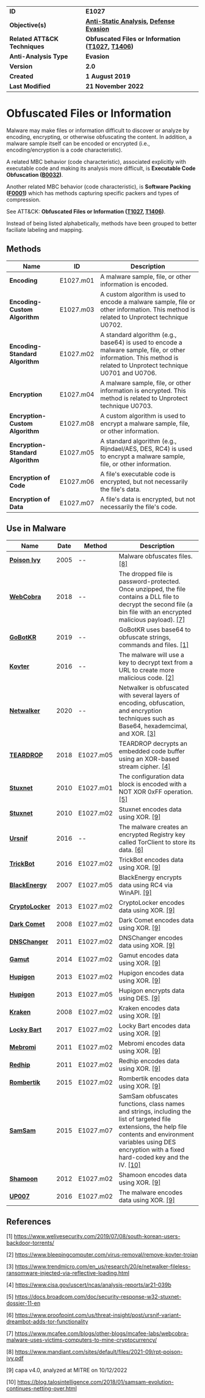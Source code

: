 <table>
<tr>
<td><b>ID</b></td>
<td><b>E1027</b></td>
</tr>
<tr>
<td><b>Objective(s)</b></td>
<td><b><a href="../anti-static-analysis">Anti-Static Analysis</a>, <a href="../defense-evasion">Defense Evasion</a></b></td>
</tr>
<tr>
<td><b>Related ATT&CK Techniques</b></td>
<td><b>Obfuscated Files or Information (<a href="https://attack.mitre.org/techniques/T1027/">T1027</a>, <a href="https://attack.mitre.org/techniques/T1406/">T1406</a>)</b></td>
</tr>
<tr>
<td><b>Anti-Analysis Type</b></td>
<td><b>Evasion</b></td>
</tr>
<tr>
<td><b>Version</b></td>
<td><b>2.0</b></td>
</tr>
<tr>
<td><b>Created</b></td>
<td><b>1 August 2019</b></td>
</tr>
<tr>
<td><b>Last Modified</b></td>
<td><b>21 November 2022</b></td>
</tr>
</table>


# Obfuscated Files or Information

Malware may make files or information difficult to discover or analyze by encoding, encrypting, or otherwise obfuscating the content. In addition, a malware sample itself can be encoded or encrypted (i.e., encoding/encryption is a code characteristic).

A related MBC behavior (code characteristic), associated explicitly with executable code and making its analysis more difficult, is **Executable Code Obfuscation ([B0032](../anti-static-analysis/executable-code-obfuscation.md))**.

Another related MBC behavior (code characteristic), is **Software Packing ([F0001](../anti-static-analysis/software-packing.md))** which has methods capturing specific packers and types of compression.

See ATT&CK: **Obfuscated Files or Information ([T1027](https://attack.mitre.org/techniques/T1027/), [T1406](https://attack.mitre.org/techniques/T1406/))**.

Instead of being listed alphabetically, methods have been grouped to better faciliate labeling and mapping.

## Methods

|Name|ID|Description|
|---|---|---|
|**Encoding**|E1027.m01|A malware sample, file, or other information is encoded.|
|**Encoding-Custom Algorithm**|E1027.m03|A custom algorithm is used to encode a malware sample, file or other information. This method is related to Unprotect technique U0702.|
|**Encoding-Standard Algorithm**|E1027.m02|A standard algorithm (e.g., base64) is used to encode a malware sample, file, or other information. This method is related to Unprotect technique U0701 and U0706.|
|**Encryption**|E1027.m04|A malware sample, file, or other information is encrypted. This method is related to Unprotect technique U0703.|
|**Encryption-Custom Algorithm**|E1027.m08|A custom algorithm is used to encrypt a malware sample, file, or other information.|
|**Encryption-Standard Algorithm**|E1027.m05|A standard algorithm (e.g., Rijndael/AES, DES, RC4) is used to encrypt a malware sample, file, or other information.|
|**Encryption of Code**|E1027.m06|A file's executable code is encrypted, but not necessarily the file's data.|
|**Encryption of Data**|E1027.m07|A file's data is encrypted, but not necessarily the file's code.|


## Use in Malware

|Name|Date|Method|Description|
|---|---|---|---|
|[**Poison Ivy**](../xample-malware/poison-ivy.md)|2005|--|Malware obfuscates files.[[8]](#8)|
|[**WebCobra**](../xample-malware/webcobra.md)|2018|--|The dropped file is password-protected. Once unzipped, the file contains a DLL file to decrypt the second file (a bin file with an encrypted malicious payload). [[7]](#7)|
|[**GoBotKR**](../xample-malware/gobotkr.md)|2019|--|GoBotKR uses base64 to obfuscate strings, commands and files. [[1]](#1)|
|[**Kovter**](../xample-malware/kovter.md)|2016|--|The malware will use a key to decrypt text from a URL to create more malicious code. [[2]](#2)|
|[**Netwalker**](../xample-malware/netwalker.md)|2020|--|Netwalker is obfuscated with several layers of encoding, obfuscation, and encryption techniques such as Base64, hexademcimal, and XOR. [[3]](#3)|
|[**TEARDROP**](../xample-malware/teardrop.md)|2018|E1027.m05|TEARDROP decrypts an embedded code buffer using an XOR-based stream cipher. [[4]](#4)|
|[**Stuxnet**](../xample-malware/stuxnet.md)|2010|E1027.m01|The configuration data block is encoded with a NOT XOR 0xFF operation. [[5]](#5)|
|[**Stuxnet**](../xample-malware/stuxnet.md)|2010|E1027.m02|Stuxnet encodes data using XOR. [[9]](#9)|
|[**Ursnif**](../xample-malware/ursnif.md)|2016|--|The malware creates an encrypted Registry key called TorClient to store its data. [[6]](#6)|
|[**TrickBot**](../xample-malware/trickbot.md)|2016|E1027.m02|TrickBot encodes data using XOR. [[9]](#9)|
|[**BlackEnergy**](../xample-malware/blackenergy.md)|2007|E1027.m05|BlackEnergy encrypts data using RC4 via WinAPI. [[9]](#9)|
|[**CryptoLocker**](../xample-malware/cryptolocker.md)|2013|E1027.m02|CryptoLocker encodes data using XOR. [[9]](#9)|
|[**Dark Comet**](../xample-malware/dark-comet.md)|2008|E1027.m02|Dark Comet encodes data using XOR. [[9]](#9)|
|[**DNSChanger**](../xample-malware/dnschanger.md)|2011|E1027.m02|DNSChanger encodes data using XOR. [[9]](#9)|
|[**Gamut**](../xample-malware/gamut.md)|2014|E1027.m02|Gamut encodes data using XOR. [[9]](#9)|
|[**Hupigon**](../xample-malware/hupigon.md)|2013|E1027.m02|Hupigon encodes data using XOR. [[9]](#9)|
|[**Hupigon**](../xample-malware/hupigon.md)|2013|E1027.m05|Hupigon encrypts data using DES. [[9]](#9)|
|[**Kraken**](../xample-malware/kraken.md)|2008|E1027.m02|Kraken encodes data using XOR. [[9]](#9)|
|[**Locky Bart**](../xample-malware/locky-bart.md)|2017|E1027.m02|Locky Bart encodes data using XOR. [[9]](#9)|
|[**Mebromi**](../xample-malware/mebromi.md)|2011|E1027.m02|Mebromi encodes data using XOR. [[9]](#9)|
|[**Redhip**](../xample-malware/rebhip.md)|2011|E1027.m02|Redhip encodes data using XOR. [[9]](#9)|
|[**Rombertik**](../xample-malware/rombertik.md)|2015|E1027.m02|Rombertik encodes data using XOR. [[9]](#9)|
|[**SamSam**](../xample-malware/samsam.md)|2015|E1027.m07|SamSam obfuscates functions, class names and strings, including the list of targeted file extensions, the help file contents and environment variables using DES encryption with a fixed hard-coded key and the IV. [[10]](#10)|
|[**Shamoon**](../xample-malware/shamoon.md)|2012|E1027.m02|Shamoon encodes data using XOR. [[9]](#9)|
|[**UP007**](../xample-malware/up007.md)|2016|E1027.m02|The malware encodes data using XOR. [[9]](#9)|


## References

<a name="1">[1]</a> https://www.welivesecurity.com/2019/07/08/south-korean-users-backdoor-torrents/

<a name="2">[2]</a> https://www.bleepingcomputer.com/virus-removal/remove-kovter-trojan

<a name="3">[3]</a> https://www.trendmicro.com/en_us/research/20/e/netwalker-fileless-ransomware-injected-via-reflective-loading.html

<a name="4">[4]</a> https://www.cisa.gov/uscert/ncas/analysis-reports/ar21-039b

<a name="5">[5]</a> https://docs.broadcom.com/doc/security-response-w32-stuxnet-dossier-11-en

<a name="6">[6]</a> https://www.proofpoint.com/us/threat-insight/post/ursnif-variant-dreambot-adds-tor-functionality

<a name="7">[7]</a> https://www.mcafee.com/blogs/other-blogs/mcafee-labs/webcobra-malware-uses-victims-computers-to-mine-cryptocurrency/

<a name="8">[8]</a> https://www.mandiant.com/sites/default/files/2021-09/rpt-poison-ivy.pdf

<a name="9">[9]</a> capa v4.0, analyzed at MITRE on 10/12/2022

<a name="10">[10]</a> https://blog.talosintelligence.com/2018/01/samsam-evolution-continues-netting-over.html
